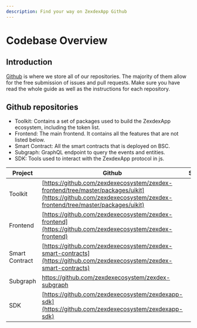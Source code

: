 ```yaml
---
description: Find your way on ZexdexApp Github
---
```


# Codebase Overview

## Introduction

[Github](https://github.com/zexdexecosystem) is where we store all of our repositories. The majority of them allow for the free submission of issues and pull requests. Make sure you have read the whole guide as well as the instructions for each repository.

## Github repositories

- Toolkit: Contains a set of packages used to build the ZexdexApp ecosystem, including the token list.
- Frontend: The main frontend. It contains all the features that are not listed below.
- Smart Contract: All the smart contracts that is deployed on BSC.
- Subgraph: GraphQL endpoint to query the events and entities.
- SDK: Tools used to interact with the ZexdexApp protocol in js.

| Project        | Github                                                                                                                                                                                                                                             | Stack                                                                                                                                                                                                                                                                    | Website                                          |
| -------------- | -------------------------------------------------------------------------------------------------------------------------------------------------------------------------------------------------------------------------------------------------- | ------------------------------------------------------------------------------------------------------------------------------------------------------------------------------------------------------------------------------------------------------------------------ | ------------------------------------------------ |
| Toolkit        | [https://github.com/zexdexecosystem/zexdex-frontend/tree/master/packages/uikit](https://github.com/zexdexecosystem/zexdex-frontend/tree/master/packages/uikit)                                                                                     | <img src="../../.gitbook/assets/download.svg" alt="" data-size="line"><img src="../../.gitbook/assets/ts-logo-round-128.svg" alt="" data-size="line">                                                                                                                    | [🔗Netlify](https://zexdexapp-uikit.netlify.app) |
| Frontend       | [<img src="../../.gitbook/assets/GitHub-Mark-120px-plus.png" alt="" data-size="line">](https://github.com/zexdexecosystem/zexdex-frontend)[https://github.com/zexdexecosystem/zexdex-frontend](https://github.com/zexdexecosystem/zexdex-frontend) | <img src="../../.gitbook/assets/download.svg" alt="" data-size="line"><img src="../../.gitbook/assets/ts-logo-round-128.svg" alt="" data-size="line">                                                                                                                    | [🔗ZexdexApp](https://zexdex.app)                |
| Smart Contract | [https://github.com/zexdexecosystem/zexdex-smart-contracts](https://github.com/zexdexecosystem/zexdex-smart-contracts)                                                                                                                             | <img src="https://ludu-assets.s3.amazonaws.com/lesson-icons/26/OS6xpcvmIL6y0G3ZQW99" alt="" data-size="line"><img src="https://hardhat.org/apple-touch-icon.png" alt="" data-size="line"><img src="../../.gitbook/assets/ts-logo-round-128.svg" alt="" data-size="line"> |                                                  |
| Subgraph       | [https://github.com/zexdexecosystem/zexdex-subgraph ](https://github.com/zexdexecosystem/zexdex-subgraph)                                                                                                                                          | <img src="https://upload.wikimedia.org/wikipedia/commons/thumb/1/17/GraphQL_Logo.svg/1200px-GraphQL_Logo.svg.png" alt="" data-size="line">                                                                                                                               |                                                  |
| SDK            | [https://github.com/zexdexecosystem/zexdexapp-sdk](https://github.com/zexdexecosystem/zexdexapp-sdk)                                                                                                                                               | <img src="../../.gitbook/assets/ts-logo-round-128.svg" alt="" data-size="line">                                                                                                                                                                                          |                                                  |
